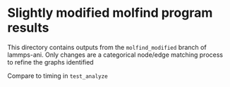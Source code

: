 # Slightly modified molfind program results

This directory contains outputs from the `molfind_modified` branch of lammps-ani. 
Only changes are a categorical node/edge matching process to refine the graphs identified

Compare to timing in `test_analyze`
